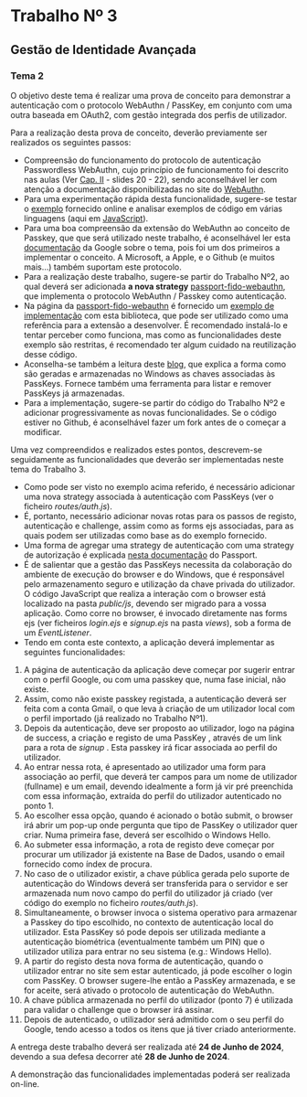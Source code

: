 # Trabalho Nº 3

## Gestão de Identidade Avançada

### Tema 2

O objetivo deste tema é realizar uma prova de conceito para demonstrar a autenticação com
o protocolo WebAuthn / PassKey, em conjunto com uma outra baseada em OAuth2, com
gestão integrada dos perfis de utilizador.

Para a realização desta prova de conceito, deverão previamente ser realizados os seguintes
passos:

- Compreensão do funcionamento do protocolo de autenticação Passwordless
WebAuthn, cujo princípio de funcionamento foi descrito nas aulas (Ver [Cap. II](https://moodle.ensinolusofona.pt/pluginfile.php/829828/mod_resource/content/0/IM-02-IdMgmt.pdf) - slides
20 - 22), sendo aconselhável ler com atenção a documentação disponibilizadas no
site do [WebAuthn](https://webauthn.guide/).
- Para uma experimentação rápida desta funcionalidade, sugere-se testar o [exemplo](https://webauthn.io/)
fornecido online e analisar exemplos de código em várias linguagens (aqui em
[JavaScript](https://github.com/fido-alliance/webauthn-demo)).
- Para uma boa compreensão da extensão do WebAuthn ao conceito de Passkey, que
que será utilizado neste trabalho, é aconselhável ler esta [documentação](https://developers.google.com/identity/passkeys?hl=pt-br) da Google
sobre o tema, pois foi um dos primeiros a implementar o conceito. A Microsoft, a
Apple, e o Github (e muitos mais…) também suportam este protocolo.
- Para a realização deste trabalho, sugere-se partir do Trabalho Nº2, ao qual deverá
ser adicionada **a nova strategy** [passport-fido-webauthn](https://www.passportjs.org/packages/passport-fido2-webauthn/), que implementa o protocolo
WebAuthn / Passkey como autenticação.
- Na página da [passport-fido-webauthn](https://www.passportjs.org/packages/passport-fido2-webauthn/) é fornecido um [exemplo de implementação](https://github.com/passport/todos-express-webauthn/tree/master)
com esta biblioteca, que pode ser utilizado como uma referência para a extensão a
desenvolver. É recomendado instalá-lo e tentar perceber como funciona, mas como
as funcionalidades deste exemplo são restritas, é recomendado ter algum cuidado na
reutilização desse código.
- Aconselha-se também a leitura deste [blog](https://www.corbado.com/blog/how-to-delete-passkeys-windows-10), que explica a forma como são geradas e
armazenadas no Windows as chaves associadas às PassKeys. Fornece também
uma ferramenta para listar e remover PassKeys já armazenadas.
- Para a implementação, sugere-se partir do código do Trabalho Nº2 e adicionar
progressivamente as novas funcionalidades. Se o código estiver no Github, é
aconselhável fazer um fork antes de o começar a modificar.

Uma vez compreendidos e realizados estes pontos, descrevem-se seguidamente as
funcionalidades que deverão ser implementadas neste tema do Trabalho 3.

- Como pode ser visto no exemplo acima referido, é necessário adicionar uma nova
strategy associada à autenticação com PassKeys (ver o ficheiro *routes/auth.js*).
- É, portanto, necessário adicionar novas rotas para os passos de registo, autenticação
e challenge, assim como as forms ejs associadas, para as quais podem ser utilizadas
como base as do exemplo fornecido.
- Uma forma de agregar uma strategy de autenticação com uma strategy de
autorização é explicada [nesta documentação](https://www.passportjs.org/concepts/delegated-authorization/) do Passport.
- É de salientar que a gestão das PassKeys necessita da colaboração do ambiente de
execução do browser e do Windows, que é responsável pelo armazenamento seguro
e utilização da chave privada do utilizador. O código JavaScript que realiza a
interação com o browser está localizado na pasta *public/js*, devendo ser migrado
para a vossa aplicação. Como corre no browser, é invocado diretamente nas forms
ejs (ver ficheiros *login.ejs* e *signup.ejs* na pasta *views*), sob a forma de um
*EventListener*.
- Tendo em conta este contexto, a aplicação deverá implementar as seguintes
funcionalidades:

1. A página de autenticação da aplicação deve começar por sugerir entrar com o
perfil Google, ou com uma passkey que, numa fase inicial, não existe.
2. Assim, como não existe passkey registada, a autenticação deverá ser feita
com a conta Gmail, o que leva à criação de um utilizador local com o perfil
importado (já realizado no Trabalho Nº1).
3. Depois da autenticação, deve ser proposto ao utilizador, logo na página de
success, a criação e registo de uma PassKey , através de um link para a rota
de *signup* . Esta passkey irá ficar associada ao perfil do utilizador.
4. Ao entrar nessa rota, é apresentado ao utilizador uma form para associação
ao perfil, que deverá ter campos para um nome de utilizador (fullname) e um
email, devendo idealmente a form já vir pré preenchida com essa informação,
extraída do perfil do utilizador autenticado no ponto 1.
5. Ao escolher essa opção, quando é acionado o botão submit, o browser irá
abrir um pop-up onde pergunta que tipo de PassKey o utilizador quer criar.
Numa primeira fase, deverá ser escolhido o Windows Hello.
6. Ao submeter essa informação, a rota de registo deve começar por procurar um
utilizador já existente na Base de Dados, usando o email fornecido como índex
de procura.
7. No caso de o utilizador existir, a chave pública gerada pelo suporte de
autenticação do Windows deverá ser transferida para o servidor e ser
armazenada num novo campo do perfil do utilizador já criado (ver código do
exemplo no ficheiro *routes/auth.js*).
8. Simultaneamente, o browser invoca o sistema operativo para armazenar a
Passkey do tipo escolhido, no contexto de autenticação local do utilizador.
Esta PassKey só pode depois ser utilizada mediante a autenticação biométrica
(eventualmente também um PIN) que o utilizador utiliza para entrar no seu
sistema (e.g.: Windows Hello).
9. A partir do registo desta nova forma de autenticação, quando o utilizador
entrar no site sem estar autenticado, já pode escolher o login com PassKey. O
browser sugere-lhe então a PassKey armazenada, e se for aceite, será ativado
o protocolo de autenticação do WebAuthn.
10. A chave pública armazenada no perfil do utilizador (ponto 7) é utilizada para
validar o challenge que o browser irá assinar.
11. Depois de autenticado, o utilizador será admitido com o seu perfil do Google,
tendo acesso a todos os itens que já tiver criado anteriormente.

A entrega deste trabalho deverá ser realizada até **24 de Junho de 2024**, devendo a sua
defesa decorrer até **28 de Junho de 2024**.
 
A demonstração das funcionalidades implementadas poderá ser realizada on-line.
